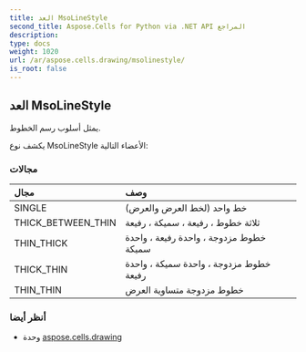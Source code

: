 ```yaml
---
title: العد MsoLineStyle
second_title: Aspose.Cells for Python via .NET API المراجع
description:
type: docs
weight: 1020
url: /ar/aspose.cells.drawing/msolinestyle/
is_root: false
---
```

##  العد MsoLineStyle
يمثل أسلوب رسم الخطوط.



يكشف نوع MsoLineStyle الأعضاء التالية:

###  مجالات
| مجال| وصف|
| :- | :- |
| SINGLE | خط واحد (لخط العرض والعرض)|
| THICK_BETWEEN_THIN | ثلاثة خطوط ، رفيعة ، سميكة ، رفيعة|
| THIN_THICK |خطوط مزدوجة ، واحدة رفيعة ، واحدة سميكة|
| THICK_THIN | خطوط مزدوجة ، واحدة سميكة ، واحدة رفيعة|
| THIN_THIN | خطوط مزدوجة متساوية العرض|



###  أنظر أيضا
* وحدة [aspose.cells.drawing](..)
